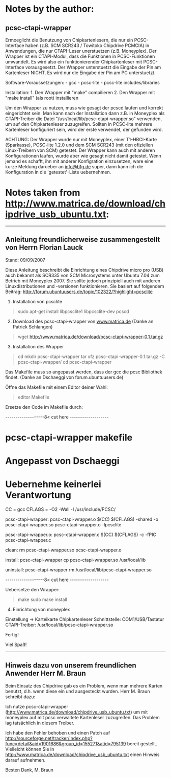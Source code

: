 Notes by the author:
====================

pcsc-ctapi-wrapper
-------------------

Ermoeglicht die Benutzung von Chipkartenlesern, die nur
ein PCSC-Interface haben (z.B. SCM SCR243 / Towitoko Chipdrive
PCMCIA) in Anwendungen, die nur CTAPI-Leser unerstuetzen
(z.B. Moneyplex). Der Wrapper ist ein CTAPI-Modul, dass die
Funktionen in PCSC-Funktionen umwandelt. Es wird also ein
funktionierender Chipkartenleser mit PCSC-Interface vorausgesetzt.
Der Wrapper unterstuetzt die Eingabe der Pin am Kartenleser
NICHT. Es wird nur die Eingabe der Pin am PC unterstuetzt.

Software-Voraussetzungen:
	- gcc
	- pcsc-lite
	- pcsc-lite includes/libraries

Installation:
	1. Den Wrapper mit "make" compilieren
	2. Den Wrapper mit "make install" (als root) installieren

Um den Wrapper zu nutzen, muss wie gesagt der pcscd laufen
und korrekt eingerichtet sein. Man kann nach der Installation
dann z.B. in Moneyplex als CTAPI-Treiber die Datei
"/usr/local/lib/pcsc-ctapi-wrapper.so" verwenden, um auf den
Chipkartenleser zuzugreifen. Sollten in PCSC-lite mehrere
Kartenleser konfiguriert sein, wird der erste verwendet,
der gefunden wird.

ACHTUNG: Der Wrapper wurde nur mit Moneyplex, einer T1-HBCI-Karte
(Sparkasse), PCSC-lite 1.2.0 und dem SCM SCR243 (mit den ofiziellen
Linux-Treibern von SCM) getestet. Der Wrapper kann auch mit
anderen Konfigurationen laufen, wurde aber wie gesagt nicht
damit getestet. Wenn jemand es schafft, ihn mit anderer
Konfigration einzusetzen, ware eine kurze Meldung darueber an
<info@b1g.de> super, dann kann ich die Konfiguration in die
'getestet'-Liste uebernehmen.

Notes taken from http://www.matrica.de/download/chipdrive_usb_ubuntu.txt:
=========================================================================

--------------------------------------------------------------------
Anleitung freundlicherweise zusammengestellt von Herrn Florian Lauck
--------------------------------------------------------------------

Stand: 09/09/2007

Diese Anleitung beschreibt die Einrichtung eines Chipdrive micro pro (USB) auch bekannt als SCR335 von SCM Microsystems unter Ubuntu 7.04 zum Betrieb mit Moneyplex 2007. Sie sollte jedoch prinzipiell auch mit anderen Linuxdistributionen und -versionen funktionieren.
Sie basiert auf folgendem Beitrag: http://forum.ubuntuusers.de/topic/102322/?highlight=pcsclite

1. Installation von pcsclite

> sudo apt-get install libpcsclite1 libpcsclite-dev pcscd

2. Download des pcsc-ctapi-wrapper von www.matrica.de
(Danke an Patrick Schlangen)

> wget http://www.matrica.de/download/pcsc-ctapi-wrapper-0.1.tar.gz

3. Installation des Wrapper

> cd <Downloadverzeichnis>
> mkdir pcsc-ctapi-wrapper
> tar xfz pcsc-ctapi-wrapper-0.1.tar.gz -C pcsc-ctapi-wrapper/
> cd pcsc-ctapi-wrapper

Das Makefile muss so angepasst werden, dass der gcc die pcsc Bibliothek findet.
(Danke an Dschaeggi von forum.ubuntuusers.de)

Öffne das Makefile mit einem Editor deiner Wahl:
> editor Makefile

Ersetze den Code im Makefile durch:

-------------------8< cut here -------------------
# pcsc-ctapi-wrapper makefile
#
# Angepasst von Dschaeggi
# Uebernehme keinerlei Verantwortung

CC = gcc
CFLAGS = -O2 -Wall -I /usr/include/PCSC/

pcsc-ctapi-wrapper: pcsc-ctapi-wrapper.o
  $(CC) $(CFLAGS) -shared -o pcsc-ctapi-wrapper.so pcsc-ctapi-wrapper.o -lpcsclite

pcsc-ctapi-wrapper.o: pcsc-ctapi-wrapper.c
  $(CC) $(CFLAGS) -c -fPIC pcsc-ctapi-wrapper.c

clean:
  rm pcsc-ctapi-wrapper.so pcsc-ctapi-wrapper.o

install: pcsc-ctapi-wrapper
  cp pcsc-ctapi-wrapper.so /usr/local/lib
   
uninstall: pcsc-ctapi-wrapper
  rm /usr/local/lib/pcsc-ctapi-wrapper.so

-------------------8< cut here -------------------

Uebersetze den Wrapper:

> make
> sudo make install

4. Einrichtung von moneyplex

Einstellung -> Karteikarte Chipkartenleser
Schnittstelle: COM1/USB/Tastatur
CTAPI-Treiber: /usr/local/lib/pcsc-ctapi-wrapper.so

Fertig!

Viel Spaß!


--------------------------------------------------------------------
Hinweis dazu von unserem freundlichen Anwender Herr M. Braun
--------------------------------------------------------------------

Beim Einsatz des Chipdrive gab es ein Problem, wenn man mehrere Karten benutzt,
d.h. wenn diese ein und ausgesteckt wurden. Herr M. Braun schreibt dazu:

Ich nutze pcsc-ctapi-wrapper (http://www.matrica.de/download/chipdrive_usb_ubuntu.txt)
um mit moneyplex auf mit pcsc verwaltete Kartenleser zuzugreifen.
Das Problem lag tatsächlich in diesem Treiber.

Ich habe den Fehler behoben und einen Patch auf
http://sourceforge.net/tracker/index.php?func=detail&aid=1901686&group_id=155271&atid=795139
bereit gestellt. Vielleicht können Sie in
http://www.matrica.de/download/chipdrive_usb_ubuntu.txt
einen Hinweis darauf aufnehmen.

Besten Dank,
M. Braun

